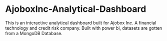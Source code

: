# AjoboxInc-Analytical-Dashboard
This is an interactive analytical dashboard built for Ajobox Inc. A financial technology and credit risk company.
Built with power bi, datasets are gotten from a MongoDB Database.
